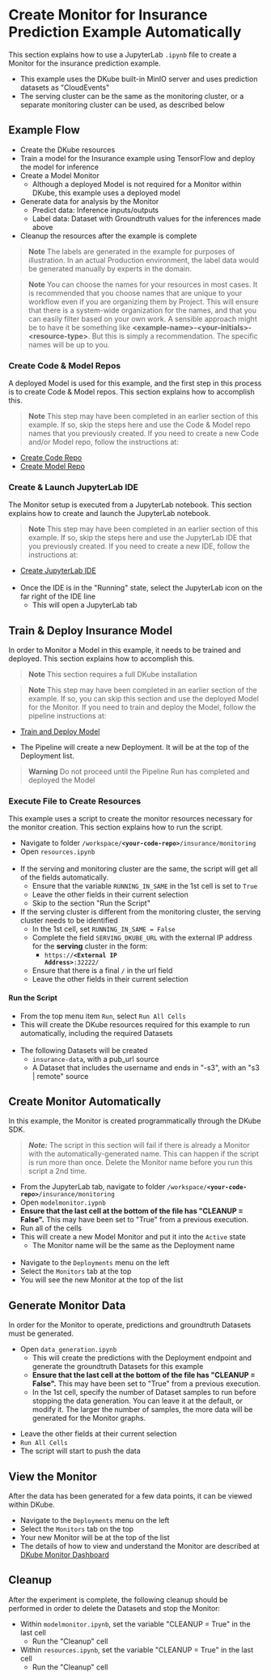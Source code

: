 # Create Monitor for Insurance Prediction Example Automatically

 This section explains how to use a JupyterLab `.ipynb` file to create a Monitor for the insurance prediction example.

 - This example uses the DKube built-in MinIO server and uses prediction datasets as "CloudEvents"
 - The serving cluster can be the same as the monitoring cluster, or a separate monitoring cluster can be used, as described below

## Example Flow
 - Create the DKube resources
 - Train a model for the Insurance example using TensorFlow and deploy the model for inference
 - Create a Model Monitor
   - Although a deployed Model is not required for a Monitor within DKube, this example uses a deployed model
 - Generate data for analysis by the Monitor
   - Predict data: Inference inputs/outputs
   - Label data:  Dataset with Groundtruth values for the inferences made above
 - Cleanup the resources after the example is complete

 > **Note** The labels are generated in the example for purposes of illustration.  In an actual Production environment, the label data would be generated manually by experts in the domain.

> **Note** You can choose the names for your resources in most cases.  It is recommended that you choose names that are unique to your workflow even if you are organizing them by Project.  This will ensure that there is a system-wide organization for the names, and that you can easily filter based on your own work.  A sensible approach might be to have it be something like **\<example-name\>-\<your-initials\>-\<resource-type\>**.  But this is simply a recommendation.  The specific names will be up to you.

### Create Code & Model Repos
 
 A deployed Model is used for this example, and the first step in this process is to create Code & Model repos.  This section explains how to accomplish this.

 > **Note** This step may have been completed in an earlier section of this example.  If so, skip the steps here and use the Code & Model repo names that you previously created.  If you need to create a new Code and/or Model repo, follow the instructions at:
 - [Create Code Repo](../readme.md#create-project)
 - [Create Model Repo](../readme.md#create-model-repo)

### Create & Launch JupyterLab IDE

 The Monitor setup is executed from a JupyterLab notebook.  This section explains how to create and launch the JupyterLab notebook.

 > **Note** This step may have been completed in an earlier section of this example.  If so, skip the steps here and use the JupyterLab IDE that you previously created.  If you need to create a new IDE, follow the instructions at:
 - [Create JupyterLab IDE](../readme.md#create-jupyterlab-ide) <br><br>
 - Once the IDE is in the "Running" state, select the JupyterLab icon on the far right of the IDE line
   - This will open a JupyterLab tab

## Train & Deploy Insurance Model
 
 In order to Monitor a Model in this example, it needs to be trained and deployed.  This section explains how to accomplish this.
 > **Note** This section requires a full DKube installation

 > **Note** This step may have been completed in an earlier section of the example.  If so, you can skip this section and use the deployed Model for the Monitor.  If you need to train and deploy the Model, follow the pipeline instructions at:
 - [Train and Deploy Model](../readme.md#create-kubeflow-pipeline)

 - The Pipeline will create a new Deployment.  It will be at the top of the Deployment list.
 
 > **Warning** Do not proceed until the Pipeline Run has completed and deployed the Model
 
### Execute File to Create Resources

 This example uses a script to create the monitor resources necessary for the monitor creation.  This section explains how to run the script.
 
 - Navigate to folder <code>/workspace/**\<your-code-repo\>**/insurance/monitoring</code>
 - Open `resources.ipynb` <br><br>
 - If the serving and monitoring cluster are the same, the script will get all of the fields automatically.
   - Ensure that the variable `RUNNING_IN_SAME` in the 1st cell is set to `True`
   - Leave the other fields in their current selection
   - Skip to the section "Run the Script"
 - If the serving cluster is different from the monitoring cluster, the serving cluster needs to be identified
   - In the 1st cell, set `RUNNING_IN_SAME = False`
   - Complete the field `SERVING_DKUBE_URL` with the external IP address for the **serving** cluster in the form:
     - <code>https://**\<External IP Address\>**:32222/</code>
   - Ensure that there is a final `/` in the url field
   - Leave the other fields in their current selection
 #### Run the Script
 - From the top menu item `Run`, select `Run All Cells`
 - This will create the DKube resources required for this example to run automatically, including the required Datasets <br><br>
 - The following Datasets will be created
   - `insurance-data`, with a pub_url source
   - A Dataset that includes the username and ends in "-s3", with an "s3 | remote" source

## Create Monitor Automatically

 In this example, the Monitor is created programmatically through the DKube SDK. 
 
 > **_Note:_** The script in this section will fail if there is already a Monitor with the automatically-generated name.  This can happen if the script is run more than once.  Delete the Monitor name before you run this script a 2nd time.

 - From the JupyterLab tab, navigate to folder <code>/workspace/**\<your-code-repo\>**/insurance/monitoring</code>
 - Open `modelmonitor.iypnb`
 - **Ensure that the last cell at the bottom of the file has "CLEANUP = False".**  This may have been set to "True" from a previous execution.
 - Run all of the cells
 - This will create a new Model Monitor and put it into the `Active` state
   - The Monitor name will be the same as the Deployment name <br><br>
 - Navigate to the `Deployments` menu on the left
 - Select the `Monitors` tab at the top
 - You will see the new Monitor at the top of the list

## Generate Monitor Data

 In order for the Monitor to operate, predictions and groundtruth Datasets must be generated. 
 
 - Open `data_generation.ipynb`
   - This will create the predictions with the Deployment endpoint and generate the groundtruth Datasets for this example
   - **Ensure that the last cell at the bottom of the file has "CLEANUP = False".**  This may have been set to "True" from a previous execution.
   - In the 1st cell, specify the number of Dataset samples to run before stopping the data generation.  You can leave it at the default, or modify it.  The larger the number of samples, the more data will be generated for the Monitor graphs.
<!---
   - The 3rd cell controls how often the script will run.  The default is 5 min.  If you want to change the frequency, change the variable to another number.
     - An example would be **FREQUENCY = "2m"** to run the script every 2 minutes
--->
   - Leave the other fields at their current selection
   - `Run All Cells`
   - The script will start to push the data

<!--- Not sure if we need to do this

## Section 5: SMTP Settings (Optional)
Configure your SMTP server settings on Operator screen. This is optional. If SMTP server is not configured, no email alerts will be generated.
--->

## View the Monitor

 After the data has been generated for a few data points, it can be viewed within DKube.
 
 - Navigate to the `Deployments` menu on the left
 - Select the `Monitors` tab on the top
 - Your new Monitor will be at the top of the list
 - The details of how to view and understand the Monitor are described at [DKube Monitor Dashboard](https://dkube.io/monitor/monitor3_x/Monitor_Workflow.html#monitor-dashboard)

## Cleanup
 After the experiment is complete, the following cleanup should be performed in order to delete the Datasets and stop the Monitor:
 
 - Within `modelmonitor.ipynb`, set the variable "CLEANUP = True" in the last cell
   - Run the "Cleanup" cell
 - Within `resources.ipynb`, set the variable "CLEANUP = True" in the last cell
   - Run the "Cleanup" cell


